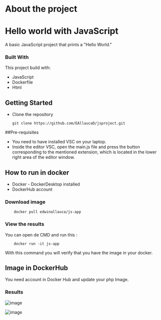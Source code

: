 # About the project

# Hello world with JavaScript


A basic JavaScript project that prints a "Hello World."

### Built With

This project build with:
 * JavaScript
 * Dockerfile
 * Html

## Getting Started
* Clone the repository

    ```
    git clone https://github.com/EAllaucaD/jsproject.git
    ```


##Pre-requisites

* You need to have installed VSC on your laptop.
* Inside the editor VSC, open the main.js file and press the button corresponding to the mentioned extension, which is located in the lower right area of ​​the editor window.



## How to run in docker

* Docker - DockerDesktop installed
* DockerHub account

### Download image
```
    docker pull edwinallauca/js-app

```

### View the results
You can open de CMD and run this :
```
    docker run -it js-app
```
With this command you will verify that you have the image in your docker.


## Image in DockerHub

You need account in Docker Hub and update your php Image.

### Results


![image](https://github.com/user-attachments/assets/6cf68670-01fb-47c6-99e6-2f441aaae6a6)

![image](https://github.com/user-attachments/assets/0c3fd256-0432-4eb2-a203-fd2bbb445d6f)